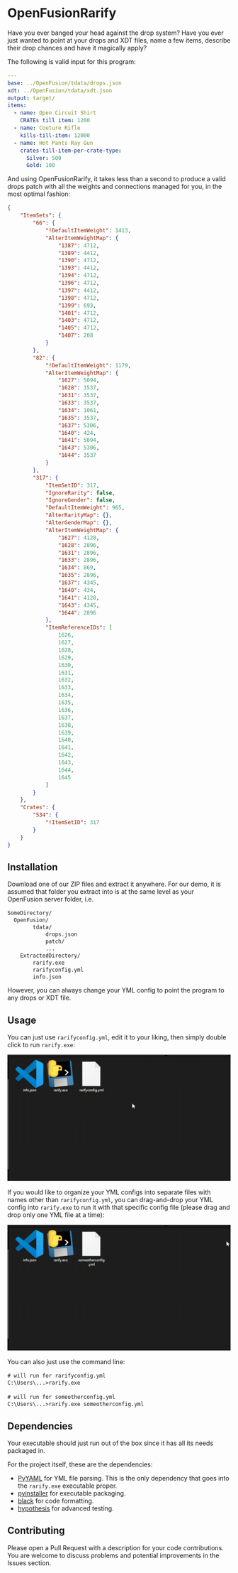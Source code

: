 # OpenFusionRarify

Have you ever banged your head against the drop system? Have you ever just wanted to point at your drops and XDT files, name a few items, describe their drop chances and have it magically apply?

The following is valid input for this program:
```yml
---
base: ../OpenFusion/tdata/drops.json
xdt: ../OpenFusion/tdata/xdt.json
output: target/
items:
  - name: Open Circuit Shirt
    CRATEs till item: 1200
  - name: Couture Rifle
    kills-till-item: 12000
  - name: Hot Pants Ray Gun
    crates-till-item-per-crate-type:
      Silver: 500
      Gold: 100
```

And using OpenFusionRarify, it takes less than a second to produce a valid drops patch with all the weights and connections managed for you, in the most optimal fashion:
```json
{
    "ItemSets": {
        "66": {
            "!DefaultItemWeight": 1413,
            "AlterItemWeightMap": {
                "1387": 4712,
                "1389": 4412,
                "1390": 4712,
                "1393": 4412,
                "1394": 4712,
                "1396": 4712,
                "1397": 4412,
                "1398": 4712,
                "1399": 693,
                "1401": 4712,
                "1403": 4712,
                "1405": 4712,
                "1407": 208
            }
        },
        "82": {
            "!DefaultItemWeight": 1179,
            "AlterItemWeightMap": {
                "1627": 5094,
                "1628": 3537,
                "1631": 3537,
                "1633": 3537,
                "1634": 1061,
                "1635": 3537,
                "1637": 5306,
                "1640": 424,
                "1641": 5094,
                "1643": 5306,
                "1644": 3537
            }
        },
        "317": {
            "ItemSetID": 317,
            "IgnoreRarity": false,
            "IgnoreGender": false,
            "DefaultItemWeight": 965,
            "AlterRarityMap": {},
            "AlterGenderMap": {},
            "AlterItemWeightMap": {
                "1627": 4128,
                "1628": 2896,
                "1631": 2896,
                "1633": 2896,
                "1634": 869,
                "1635": 2896,
                "1637": 4345,
                "1640": 434,
                "1641": 4128,
                "1643": 4345,
                "1644": 2896
            },
            "ItemReferenceIDs": [
                1626,
                1627,
                1628,
                1629,
                1630,
                1631,
                1632,
                1633,
                1634,
                1635,
                1636,
                1637,
                1638,
                1639,
                1640,
                1641,
                1642,
                1643,
                1644,
                1645
            ]
        }
    },
    "Crates": {
        "534": {
            "!ItemSetID": 317
        }
    }
}
```

## Installation

Download one of our ZIP files and extract it anywhere. For our demo, it is assumed that folder you extract into is at the same level as your OpenFusion server folder, i.e.
```
SomeDirectory/
  OpenFusion/
        tdata/
            drops.json
            patch/
            ...
    ExtractedDirectory/
        rarify.exe
        rarifyconfig.yml
        info.json
```
However, you can always change your YML config to point the program to any drops or XDT file.

## Usage

You can just use `rarifyconfig.yml`, edit it to your liking, then simply double click to run `rarify.exe`:

![](readme/click.gif "Double click to run rarify.")

If you would like to organize your YML configs into separate files with names other than `rarifyconfig.yml`, you can drag-and-drop your YML config into `rarify.exe` to run it with that specific config file (please drag and drop only one YML file at a time):

![](readme/dragdrop.gif "Drag-and-drop to run rarify.")

You can also just use the command line:
```
# will run for rarifyconfig.yml
C:\Users\...>rarify.exe

# will run for someotherconfig.yml
C:\Users\...>rarify.exe someotherconfig.yml
```

## Dependencies

Your executable should just run out of the box since it has all its needs packaged in.

For the project itself, these are the dependencies:
- [PyYAML](https://pypi.org/project/PyYAML/) for YML file parsing. This is the only dependency that goes into the `rarify.exe` executable proper.
- [pyinstaller](https://pypi.org/project/pyinstaller/) for executable packaging.
- [black](https://pypi.org/project/black/) for code formatting.
- [hypothesis](https://pypi.org/project/hypothesis/) for advanced testing.

## Contributing

Please open a Pull Request with a description for your code contributions. You are welcome to discuss problems and potential improvements in the Issues section.
